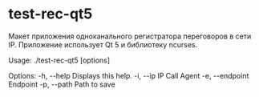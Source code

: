 # test-rec-qt5
Макет приложения одноканального регистратора переговоров в сети IP. Приложение использует Qt 5 и библиотеку ncurses.

Usage: ./test-rec-qt5 [options]

Options:
  -h, --help                 Displays this help.
  -i, --ip <ip>              IP Call Agent
  -e, --endpoint <endpoint>  Endpoint
  -p, --path <path>          Path to save
